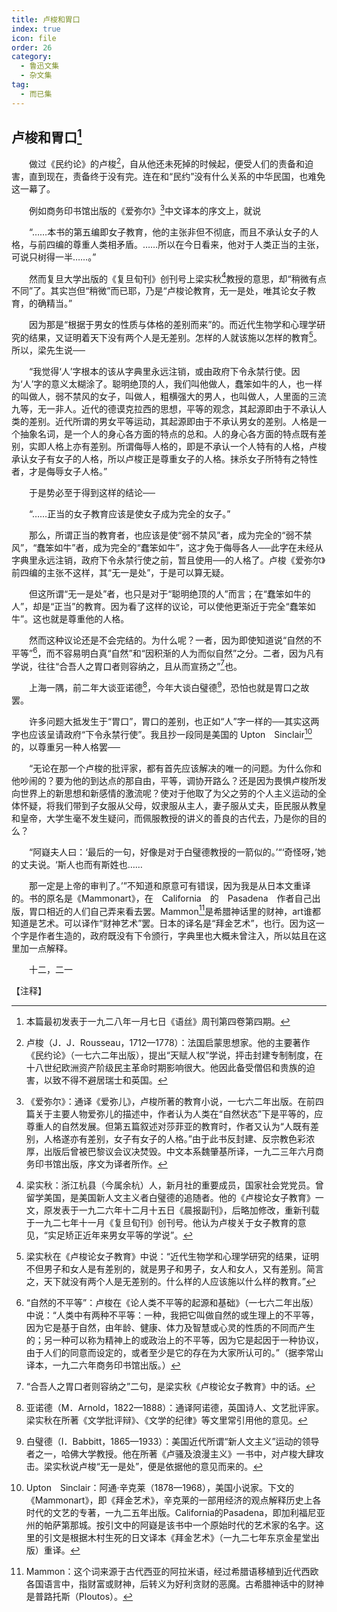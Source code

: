 ```yaml
---
title: 卢梭和胃口
index: true
icon: file
order: 26
category:
  - 鲁迅文集
  - 杂文集
tag:  
  - 而已集
---
```


## 卢梭和胃口[^①]

　　做过《民约论》的卢梭[^②]，自从他还未死掉的时候起，便受人们的责备和迫害，直到现在，责备终于没有完。连在和“民约”没有什么关系的中华民国，也难免这一幕了。

　　例如商务印书馆出版的《爱弥尔》[^③]中文译本的序文上，就说

　　“……本书的第五编即女子教育，他的主张非但不彻底，而且不承认女子的人格，与前四编的尊重人类相矛盾。……所以在今日看来，他对于人类正当的主张，可说只树得一半……。”

　　然而复旦大学出版的《复旦旬刊》创刊号上梁实秋[^④]教授的意思，却“稍微有点不同”了。其实岂但“稍微”而已耶，乃是“卢梭论教育，无一是处，唯其论女子教育，的确精当。”

　　因为那是“根据于男女的性质与体格的差别而来”的。而近代生物学和心理学研究的结果，又证明着天下没有两个人是无差别。怎样的人就该施以怎样的教育[^⑤]。所以，梁先生说──

　　“我觉得‘人’字根本的该从字典里永远注销，或由政府下令永禁行使。因为‘人’字的意义太糊涂了。聪明绝顶的人，我们叫他做人，蠢笨如牛的人，也一样的叫做人，弱不禁风的女子，叫做人，粗横强大的男人，也叫做人，人里面的三流九等，无一非人。近代的德谟克拉西的思想，平等的观念，其起源即由于不承认人类的差别。近代所谓的男女平等运动，其起源即由于不承认男女的差别。人格是一个抽象名词，是一个人的身心各方面的特点的总和。人的身心各方面的特点既有差别，实即人格上亦有差别。所谓侮辱人格的，即是不承认一个人特有的人格，卢梭承认女子有女子的人格，所以卢梭正是尊重女子的人格。抹杀女子所特有之特性者，才是侮辱女子人格。”

　　于是势必至于得到这样的结论──

　　“……正当的女子教育应该是使女子成为完全的女子。”

　　那么，所谓正当的教育者，也应该是使“弱不禁风”者，成为完全的“弱不禁风”，“蠢笨如牛”者，成为完全的“蠢笨如牛”，这才免于侮辱各人──此字在未经从字典里永远注销，政府下令永禁行使之前，暂且使用──的人格了。卢梭《爱弥尔》前四编的主张不这样，其“无一是处”，于是可以算无疑。

　　但这所谓“无一是处”者，也只是对于“聪明绝顶的人”而言；在“蠢笨如牛的人”，却是“正当”的教育。因为看了这样的议论，可以使他更渐近于完全“蠢笨如牛”。这也就是尊重他的人格。

　　然而这种议论还是不会完结的。为什么呢？一者，因为即使知道说“自然的不平等”[^⑥]，而不容易明白真“自然”和“因积渐的人为而似自然”之分。二者，因为凡有学说，往往“合吾人之胃口者则容纳之，且从而宣扬之”[^⑦]也。

　　上海一隅，前二年大谈亚诺德[^⑧]，今年大谈白璧德[^⑨]，恐怕也就是胃口之故罢。

　　许多问题大抵发生于“胃口”，胃口的差别，也正如“人”字一样的──其实这两字也应该呈请政府“下令永禁行使”。我且抄一段同是美国的 Upton　Sinclair[^⑩] 的，以尊重另一种人格罢──

　　“无论在那一个卢梭的批评家，都有首先应该解决的唯一的问题。为什么你和他吵闹的？要为他的到达点的那自由，平等，调协开路么？还是因为畏惧卢梭所发向世界上的新思想和新感情的激流呢？使对于他取了为父之劳的个人主义运动的全体怀疑，将我们带到子女服从父母，奴隶服从主人，妻子服从丈夫，臣民服从教皇和皇帝，大学生毫不发生疑问，而佩服教授的讲义的善良的古代去，乃是你的目的么？

　　“阿嶷夫人曰：‘最后的一句，好像是对于白璧德教授的一箭似的。’“‘奇怪呀，’她的丈夫说。‘斯人也而有斯姓也……

　　那一定是上帝的审判了。’”不知道和原意可有错误，因为我是从日本文重译的。书的原名是《Mammonart》，在　California　的　Pasadena　作者自己出版，胃口相近的人们自己弄来看去罢。Mammon[^11]是希腊神话里的财神，art谁都知道是艺术。可以译作“财神艺术”罢。日本的译名是“拜金艺术”，也行。因为这一个字是作者生造的，政府既没有下令颁行，字典里也大概未曾注入，所以姑且在这里加一点解释。

　　十二，二一

【注释】

[^①]:本篇最初发表于一九二八年一月七日《语丝》周刊第四卷第四期。

[^②]:卢梭（J．J．Rousseau，1712—1778）：法国启蒙思想家。他的主要著作《民约论》（一七六二年出版），提出“天赋人权”学说，抨击封建专制制度，在十八世纪欧洲资产阶级民主革命时期影响很大。他因此备受僧侣和贵族的迫害，以致不得不避居瑞士和英国。

[^③]:《爱弥尔》：通译《爱弥儿》，卢梭所著的教育小说，一七六二年出版。在前四篇关于主要人物爱弥儿的描述中，作者认为人类在“自然状态”下是平等的，应尊重人的自然发展。但第五篇叙述对莎菲亚的教育时，作者又认为“人既有差别，人格遂亦有差别，女子有女子的人格。”由于此书反封建、反宗教色彩浓厚，出版后曾被巴黎议会议决焚毁。中文本系魏肇基所译，一九二三年六月商务印书馆出版，序文为译者所作。

[^④]:梁实秋：浙江杭县（今属余杭）人，新月社的重要成员，国家社会党党员。曾留学美国，是美国新人文主义者白璧德的追随者。他的《卢梭论女子教育》一文，原发表于一九二六年十二月十五日《晨报副刊》，后略加修改，重新刊载于一九二七年十一月《复旦旬刊》创刊号。他认为卢梭关于女子教育的意见，“实足矫正近年来男女平等的学说”。

[^⑤]:梁实秋在《卢梭论女子教育》中说：“近代生物学和心理学研究的结果，证明不但男子和女人是有差别的，就是男子和男子，女人和女人，又有差别。简言之，天下就没有两个人是无差别的。什么样的人应该施以什么样的教育。”

[^⑥]:“自然的不平等”：卢梭在《论人类不平等的起源和基础》（一七六二年出版）中说：“人类中有两种不平等：一种，我把它叫做自然的或生理上的不平等，因为它是基于自然，由年龄、健康、体力及智慧或心灵的性质的不同而产生的；另一种可以称为精神上的或政治上的不平等，因为它是起因于一种协议，由于人们的同意而设定的，或者至少是它的存在为大家所认可的。”（据李常山译本，一九二六年商务印书馆出版。）

[^⑦]:“合吾人之胃口者则容纳之”二句，是梁实秋《卢梭论女子教育》中的话。

[^⑧]:亚诺德（M．Arnold，1822—1888）：通译阿诺德，英国诗人、文艺批评家。梁实秋在所著《文学批评辩》、《文学的纪律》等文里常引用他的意见。

[^⑨]:白璧德（I．Babbitt，1865—1933）：美国近代所谓“新人文主义”运动的领导者之一，哈佛大学教授。他在所著《卢骚及浪漫主义》一书中，对卢梭大肆攻击。梁实秋说卢梭“无一是处”，便是依据他的意见而来的。

[^⑩]: Upton　Sinclair：阿通·辛克莱（1878—1968），美国小说家。下文的《Mammonart》，即《拜金艺术》，辛克莱的一部用经济的观点解释历史上各时代的文艺的专著，一九二五年出版。California的Pasadena，即加利福尼亚州的帕萨第那城。按引文中的阿嶷是该书中一个原始时代的艺术家的名字。这里的引文是根据木村生死的日文译本《拜金艺术》（一九二七年东京金星堂出版）重译。

[^11]: Mammon：这个词来源于古代西亚的阿拉米语，经过希腊语移植到近代西欧各国语言中，指财富或财神，后转义为好利贪财的恶魔。古希腊神话中的财神是普路托斯（Ploutos）。
